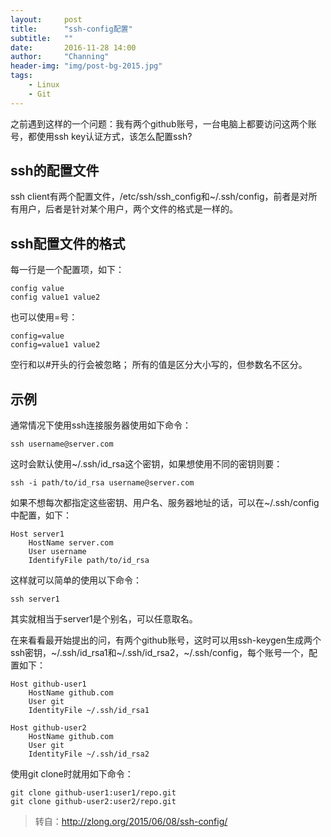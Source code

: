 ```yaml
---
layout:     post
title:      "ssh-config配置"
subtitle:   ""
date:       2016-11-28 14:00
author:     "Channing"
header-img: "img/post-bg-2015.jpg"
tags:
    - Linux
    - Git
---
```


之前遇到这样的一个问题：我有两个github账号，一台电脑上都要访问这两个账号，都使用ssh key认证方式，该怎么配置ssh?

## ssh的配置文件 ##

ssh client有两个配置文件，/etc/ssh/ssh_config和~/.ssh/config，前者是对所有用户，后者是针对某个用户，两个文件的格式是一样的。

## ssh配置文件的格式 ##

每一行是一个配置项，如下：

```
config value
config value1 value2
```

也可以使用=号：

```
config=value
config=value1 value2
```

空行和以#开头的行会被忽略；
所有的值是区分大小写的，但参数名不区分。

## 示例 ##

通常情况下使用ssh连接服务器使用如下命令：

```
ssh username@server.com
```

这时会默认使用~/.ssh/id_rsa这个密钥，如果想使用不同的密钥则要：

```
ssh -i path/to/id_rsa username@server.com
```

如果不想每次都指定这些密钥、用户名、服务器地址的话，可以在~/.ssh/config中配置，如下：

```
Host server1
	HostName server.com
	User username
	IdentifyFile path/to/id_rsa
```

这样就可以简单的使用以下命令：

```
ssh server1
```

其实就相当于server1是个别名，可以任意取名。

在来看看最开始提出的问，有两个github账号，这时可以用ssh-keygen生成两个ssh密钥，~/.ssh/id_rsa1和~/.ssh/id_rsa2，~/.ssh/config，每个账号一个，配置如下：

```
Host github-user1
	HostName github.com
	User git
	IdentityFile ~/.ssh/id_rsa1

Host github-user2
	HostName github.com
	User git
	IdentityFile ~/.ssh/id_rsa2
```

使用git clone时就用如下命令：

```
git clone github-user1:user1/repo.git
git clone github-user2:user2/repo.git
```

> 转自：http://zlong.org/2015/06/08/ssh-config/
